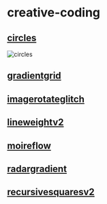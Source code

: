 # creative-coding
## [circles](/circles)
![circles](/readmeimages/museums-victoria-RGW4s31f0fo-unsplash0001.jpg)
## [gradientgrid](/gradientgrid)
## [imagerotateglitch](/imagerotateglitch)
## [lineweightv2](/lineweightv2)
## [moireflow](/moireflow)
## [radargradient](/radargradient)
## [recursivesquaresv2](/recursivesquaresv2)
